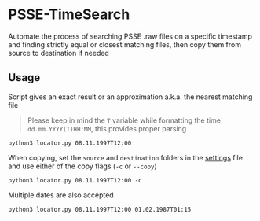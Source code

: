# PSSE-TimeSearch
Automate the process of searching PSSE .raw files on a specific timestamp and finding strictly equal or closest matching files, then copy them from source to destination if needed
## Usage
Script gives an exact result or an approximation a.k.a. the nearest matching file
>Please keep in mind the ``T`` variable while formatting the time ``dd.mm.YYYY(T)HH:MM``, this provides proper parsing
````
python3 locator.py 08.11.1997T12:00
````
When copying, set the ``source`` and ``destination`` folders in the [settings](https://github.com/The-Magicians-Code/PSSE-TimeSearch/blob/main/settings.cfg) file and use either of the copy flags (``-c`` or ``--copy``)
````
python3 locator.py 08.11.1997T12:00 -c
````
Multiple dates are also accepted
````
python3 locator.py 08.11.1997T12:00 01.02.1987T01:15
````
